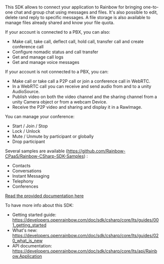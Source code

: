 This SDK allows to connect your application to Rainbow for bringing one-to-one chat and group chat using messages and files. It's also possible to edit, delete rand reply to specific messages. A file storage is also available to manage files already shared and know your file quota.

If your account is connected to a PBX, you can also:
- Make call, take call, deflect call, hold call, transfer call and create conference call
- Configure nomadic status and call transfer
- Get and manage call logs
- Get and manage voice messages

If your account is not connected to a PBX, you can:
- Make call or take call a P2P call or join a conference call in WebRTC.
- In a WebRTC call you can receive and send audio from and to a unity AudioSource.
- Publish video on both the video channel and the sharing channel from a unity Camera object or from a webcam Device.
- Receive the P2P video and sharing and display it in a RawImage.

You can manage your conference:
- Start / Join / Stop
- Lock /  Unlock
- Mute / Unmute by participant or globally
- Drop participant

Several samples are available (https://github.com/Rainbow-CPaaS/Rainbow-CSharp-SDK-Samples) :
- Contacts
- Conversations
- Instant Messaging
- Telephony
- Conferences

[Read the provided documentation here](Documentation~/index.md)

To have more info about this SDK:
- Getting started guide: https://developers.openrainbow.com/doc/sdk/csharp/core/lts/guides/001_getting_started
- What's new: https://developers.openrainbow.com/doc/sdk/csharp/core/lts/guides/020_what_is_new
- API documentation: https://developers.openrainbow.com/doc/sdk/csharp/core/lts/api/Rainbow.Application
